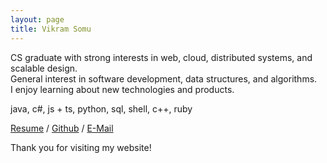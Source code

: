 ```yaml
---
layout: page
title: Vikram Somu
---
```


CS graduate with strong interests in web, cloud, distributed systems, and scalable design.  
General interest in software development, data structures, and algorithms.  
I enjoy learning about new technologies and products.  

java, c#, js + ts, python, sql, shell, c++, ruby  

[Resume](/Resume.pdf) / [Github][github] / [E-Mail](mailto:vs19@gatech.edu)

Thank you for visiting my website!

[github]: https://github.com/vi-s
